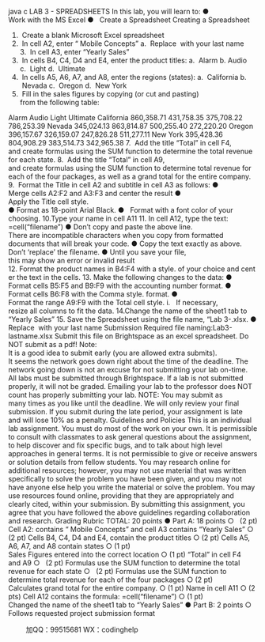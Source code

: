 java c
LAB 3 - SPREADSHEETS
In this lab, you will learn to: 
● Work with the MS Excel
●   Create a Spreadsheet
Creating a Spreadsheet
1.  Create a blank Microsoft Excel spreadsheet
2.  In cell A2, enter “ Mobile Concepts”
a.  Replace  with your last name
3.  In cell A3, enter “Yearly Sales” 
4.  In cells B4, C4, D4 and E4, enter the product titles:
a.  Alarm
b. Audio
c.  Light
d.  Ultimate
5.  In cells A5, A6, A7, and A8, enter the regions (states):
a.  California
b.  Nevada
c.  Oregon
d.  New York
6.  Fill in the sales figures by copying (or cut and pasting) from the following table:

Alarm 
Audio 
Light 
Ultimate 
California 
860,358.71 
431,758.35 
375,708.22 
786,253.39 
Nevada 
345,024.13 
863,814.87 
500,255.40 
272,220.20 
Oregon 
396,157.67 
326,159.07 
247,826.28 
511,277.11 
New York 
395,428.36 
804,908.29 
383,514.73 
342,965.38 
7.  Add the title “Total” in cell F4, and create formulas using the SUM function to determine the total revenue for each state. 
8.  Add the title “Total” in cell A9, and create formulas using the SUM function to determine total revenue for each of the four packages, as well as a grand total for the entire company.
9.  Format the Title in cell A2 and subtitle in cell A3 as follows:
● Merge cells A2:F2 and A3:F3 and center the result
● Apply the Title cell style.	
● Format as 18-point Arial Black.
●   Format with a font color of your choosing. 10.Type your name in cell A11
11. In cell A12, type the text: =cell(“filename”) 
● Don’t copy and paste the above line. There are incompatible characters when you copy from formatted documents that will break your code. 
● Copy the text exactly as above. Don’t ‘replace’ the filename.
● Until you save your file, this may show an error or invalid result
12. Format the product names in B4:F4 with a style. of your choice and center the text in the cells.
13. Make the following changes to the data:
● Format cells B5:F5 and B9:F9 with the accounting number format.
● Format cells B6:F8 with the Comma style. format.
● Format the range A9:F9 with the Total cell style.
i.   If necessary, resize all columns to fit the data. 14.Change the name of the sheet1 tab to “Yearly Sales”
15. Save the Spreadsheet using the file name, “Lab 3-.xlsx.
● Replace  with your last name
Submission 
Required file naming:Lab3-lastname.xlsx
Submit this file on Brightspace as an excel spreadsheet. Do NOT submit as a pdf! 
Note: It is a good idea to submit early (you are allowed extra submits). It seems the
network goes down right about the time of the deadline. The network going down is not an excuse for not submitting your lab on-time.
All labs must be submitted through Brightspace. If a lab is not submitted properly, it will not be graded. Emailing your lab to the professor does NOT count has properly submitting your lab. 
NOTE: You may submit as many times as you like until the deadline. We will only review your final submission. If you submit during the late period, your assignment is late and will lose 10% as a penalty. 
Guidelines and Policies 
This is an individual lab assignment. You must do most of the work on your own. It is permissible to consult with classmates to ask general questions about the assignment, to help discover and fix specific bugs, and to talk about high level approaches in general terms. It is not permissible to give or receive answers or solution details from fellow students.
You may research online for additional resources; however, you may not use material that was written specifically to solve the problem you have been given, and you may not have anyone else help you write the material or solve the problem. You may use resources found online, providing that they are appropriately and clearly cited, within your submission.
By submitting this assignment, you agree that you have followed the above guidelines regarding collaboration and research. 
Grading Rubric 
TOTAL: 20 points 
● Part A: 18 points 
○   (2 pt) Cell A2: contains “ Mobile Concepts” and cell A3 contains “Yearly Sales”
○ (2 pt) Cells B4, C4, D4 and E4, contain the product titles
○ (2 pt) Cells A5, A6, A7, and A8 contain states
○ (1 pt) Sales Figures entered into the correct location
○ (1 pt) “Total” in cell F4 and A9
○   (2 pt) Formulas use the SUM function to determine the total revenue for each state
○   (2 pt) Formulas use the SUM function to determine total revenue for each of the four packages
○ (2 pt) Calculates grand total for the entire company.
○ (1 pt) Name in cell A11
○ (2 pts) Cell A12 contains the formula: =cell(“filename”) 
○ (1 pt) Changed the name of the sheet1 tab to “Yearly Sales” 
● Part B: 2 points 
○ Follows requested project submission format

         
加QQ：99515681  WX：codinghelp
